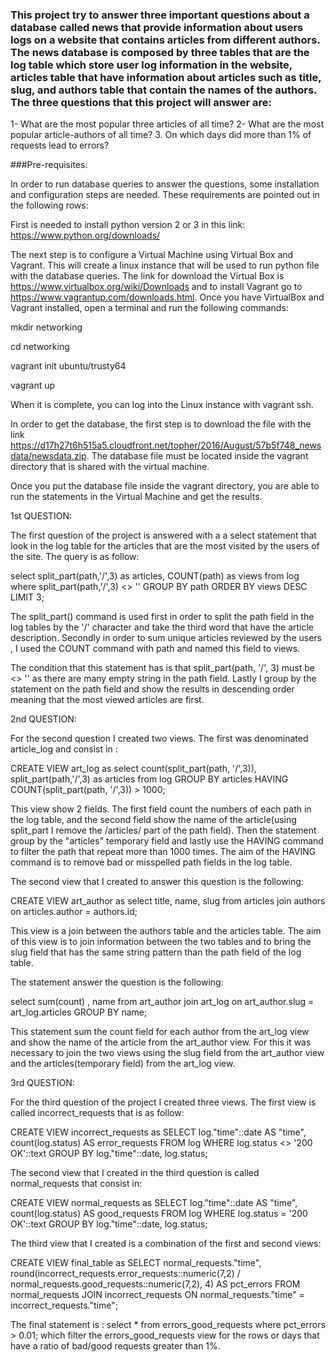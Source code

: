 ### This project try to answer three important questions about a database called news that provide information about users logs on a website that contains articles from different authors. The news database is composed by three tables that are the log table which store user log information in the website, articles table that have information about articles such as title, slug,  and authors table that contain the names of the authors. The three questions that this project will answer are: 

1- What are the most popular three articles of all time?
2- What are the most popular article-authors of all time?
3. On which days did more than 1% of requests lead to errors?

###Pre-requisites: 

In order to run database queries to answer the questions, some installation and configuration steps are needed. These requirements are pointed out in the following rows:

First is needed to install python version 2 or 3 in this link: https://www.python.org/downloads/

The next step is to configure a Virtual Machine using Virtual Box and Vagrant. This will create a linux instance that will be used to run python file with the database queries. The link for download the Virtual Box is https://www.virtualbox.org/wiki/Downloads and to install Vagrant go to https://www.vagrantup.com/downloads.html. Once you have VirtualBox and Vagrant installed, open a terminal and run the following commands:

mkdir networking 

cd networking 

vagrant init ubuntu/trusty64 

vagrant up 

When it is complete, you can log into the Linux instance with vagrant ssh.

In order to get the database, the first step is to download the file with the link https://d17h27t6h515a5.cloudfront.net/topher/2016/August/57b5f748_newsdata/newsdata.zip. The database file must be located inside the vagrant directory that is shared with the virtual machine.

Once you put the database file inside the vagrant directory, you are able to run the statements in the Virtual Machine and get the results.  

1st QUESTION: 

The first question of the project is answered with a a select statement that look in the log table for the articles that are the most visited by the users of the site. The query is as follow: 

  select split_part(path,'/',3) as articles, COUNT(path) as views from log where split_part(path,'/',3) <> '' GROUP BY path ORDER BY views DESC LIMIT 3;

  The split_part() command is used first in order to split the path field in the log tables by the '/' character and take the third word  that have the article description. Secondly in order to sum unique articles reviewed by the users , I used the COUNT command with path and named this field to views. 

  The condition that this statement has is that split_part(path, '/', 3) must be <> '' as there are many empty string in the path field. Lastly I group by the statement on the path field and show the results in descending order meaning that the most viewed articles are first. 

2nd QUESTION: 

For the second question I created two views. The first was denominated article_log and consist in : 

CREATE VIEW art_log as select count(split_part(path, '/',3)), 
    split_part(path,'/',3) as articles 
    from log 
    GROUP BY articles 
    HAVING COUNT(split_part(path, '/',3)) > 1000;
 
This view show 2 fields. The first field count the numbers of each path in the log table, and the second field show the name of the article(using split_part I remove the /articles/ part of the path field). Then the statement group by the "articles" temporary field and lastly use the HAVING command to filter the path that repeat more than 1000 times. The aim of the HAVING command is to remove bad or misspelled path fields in the log table.

The second view that I created to answer this question is the following:

CREATE VIEW art_author as select title, name, slug 
    from articles 
    join authors 
    on articles.author = authors.id;
    
This view is a join between the authors table and the articles table. The aim of this view is to join information between the two tables and to bring the slug field that has the same string pattern than the path field of the log table.


The statement answer the question is the following: 

select sum(count) , name from art_author join art_log on art_author.slug = art_log.articles GROUP BY name;

This statement sum the count field for each author from the art_log view and show the name of the article from the art_author view. For this it was necessary to join the two views using the slug field from the art_author view and the articles(temporary field) from the art_log view.


3rd QUESTION: 

For the third question of the project I created three views. The first view is called incorrect_requests that is as follow: 

CREATE VIEW incorrect_requests as SELECT log."time"::date AS "time",
    count(log.status) AS error_requests
   FROM log
  WHERE log.status <> '200 OK'::text
  GROUP BY log."time"::date, log.status;

The second view that I created in the third question is called normal_requests that consist in:

CREATE VIEW normal_requests as SELECT log."time"::date AS "time",
    count(log.status) AS good_requests
   FROM log
  WHERE log.status = '200 OK'::text
  GROUP BY log."time"::date, log.status;


The third view that I created is a combination of the first and second views: 

CREATE VIEW final_table as SELECT normal_requests."time",
    round(incorrect_requests.error_requests::numeric(7,2) / normal_requests.good_requests::numeric(7,2), 4) AS pct_errors
   FROM normal_requests
     JOIN incorrect_requests ON normal_requests."time" = incorrect_requests."time";


The final statement is :  select * from errors_good_requests where pct_errors > 0.01;
which filter the errors_good_requests view for the rows or days that have a ratio of bad/good requests greater than 1%.



